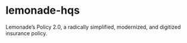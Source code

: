 # lemonade-hqs
Lemonade’s Policy 2.0, a radically simplified, modernized, and digitized insurance policy.

